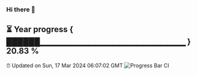 ### Hi there 👋
⏳ Year progress { ██████▁▁▁▁▁▁▁▁▁▁▁▁▁▁▁▁▁▁▁▁▁▁▁▁ } 20.83 %
---
⏰ Updated on Sun, 17 Mar 2024 06:07:02 GMT
![Progress Bar CI](https://github.com/Moyi321/Moyi321/workflows/Progress%20Bar%20CI/badge.svg)
